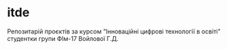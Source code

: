 # itde
Репозитарій проєктів за курсом "Інноваційні цифрові технології в освіті" студентки групи ФІм-17 Войлової Г.Д.
